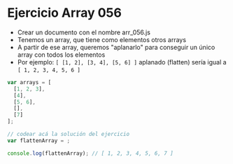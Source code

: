 # Ejercicio Array 056

* Crear un documento con el nombre arr_056.js
* Tenemos un array, que tiene como elementos otros arrays
* A partir de ese array, queremos "aplanarlo" para conseguir un único array con todos los elementos
* Por ejemplo: `[ [1, 2], [3, 4], [5, 6] ]` aplanado (flatten) sería igual a `[ 1, 2, 3, 4, 5, 6 ]`

```js
var arrays = [
  [1, 2, 3],
  [4],
  [5, 6],
  [],
  [7]
];

// codear acá la solución del ejercicio
var flattenArray = ;

console.log(flattenArray); // [ 1, 2, 3, 4, 5, 6, 7 ]
```